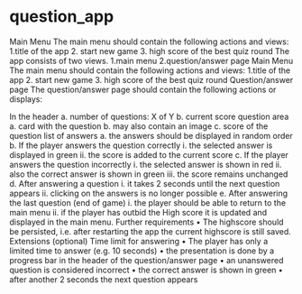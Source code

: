 # question_app

Main Menu The main menu should contain the following actions and views: 1.title of the app 2. start new game 3. high score of the best quiz round The app consists of two views. 1.main menu 2.question/answer page Main Menu The main menu should contain the following actions and views: 1.title of the app 2. start new game 3. high score of the best quiz round Question/answer page The question/answer page should contain the following actions or displays:

In the header a. number of questions: X of Y b. current score
question area a. card with the question b. may also contain an image c. score of the question
list of answers a. the answers should be displayed in random order b. If the player answers the question correctly i. the selected answer is displayed in green ii. the score is added to the current score c. If the player answers the question incorrectly i. the selected answer is shown in red ii. also the correct answer is shown in green iii. the score remains unchanged d. After answering a question i. it takes 2 seconds until the next question appears ii. clicking on the answers is no longer possible e. After answering the last question (end of game) i. the player should be able to return to the main menu ii. if the player has outbid the High score it is updated and displayed in the main menu.
Further requirements • The highscore should be persisted, i.e. after restarting the app the current highscore is still saved. Extensions (optional) Time limit for answering • The player has only a limited time to answer (e.g. 10 seconds) • the presentation is done by a progress bar in the header of the question/answer page • an unanswered question is considered incorrect • the correct answer is shown in green • after another 2 seconds the next question appears
